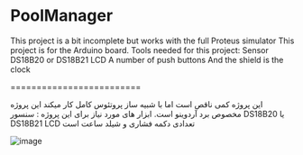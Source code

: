 # PoolManager

This project is a bit incomplete but works with the full Proteus simulator
This project is for the Arduino board.
Tools needed for this project:
Sensor DS18B20 or DS18B21
LCD
A number of push buttons
And the shield is the clock


=========================

این پروژه کمی ناقص است اما با شبیه ساز پروتئوس کامل کار میکند 
این پروژه مخصوص برد آردوینو است.
ابزار های مورد نیاز برای این پروژه :
سنسور DS18B20 یا DS18B21
LCD 
تعدادی دکمه فشاری
و شیلد ساعت است


![image](https://user-images.githubusercontent.com/72279011/152774725-de941526-96c3-462a-88af-8b598ecdbff2.png)

